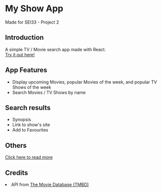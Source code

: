 # My Show App
Made for SEI33 - Project 2

<h2>Introduction</h2>
A simple TV / Movie search app made with React.
<br><a href="https://agitated-stonebraker-2f33ff.netlify.app/" target="_blank">Try it out here!</a>

<h2>App Features</h2>
<ul>
  <li>Display upcoming Movies, popular Movies of the week, and popular TV Shows of the week</li>
  <li>Search Movies / TV Shows by name</li>
</ul>

<h2>Search results</h2>
<ul>
  <li>Synopsis</li>
  <li>Link to show's site</li>
  <li>Add to Favourites</li>
</ul>

<h2>Others</h2>
<a href="https://github.com/muiboonyang/my-show-app/tree/main/slides" target="_blank">Click here to read more</a>

<h2>Credits</h2>
<li>API from <a href="https://www.themoviedb.org/" target="_blank">The Movie Database (TMBD)</a></li>
